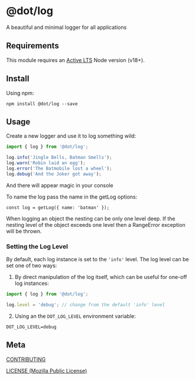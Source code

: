 # @dot/log

A beautiful and minimal logger for all applications

## Requirements

This module requires an [Active LTS](https://github.com/nodejs/Release) Node version (v18+).

## Install

Using npm:

```console
npm install @dot/log --save
```

## Usage

Create a new logger and use it to log something wild:

```js
import { log } from '@dot/log';

log.info('Jingle Bells, Batman Smells');
log.warn('Robin laid an egg');
log.error('The Batmobile lost a wheel');
log.debug('And the Joker got away');
```

And there will appear magic in your console

To name the log pass the name in the getLog options:

```
const log = getLog({ name: 'batman' });
```

When logging an object the nesting can be only one level deep.
If the nesting level of the object exceeds one level then a RangeError exception will be thrown.

### Setting the Log Level

By default, each log instance is set to the `'info'` level. The log level can be set one of two ways:

1. By direct manipulation of the log itself, which can be useful for one-off log instances:

```ts
import { log } from '@dot/log';

log.level = 'debug'; // change from the default 'info' level
```

2. Using an the `DOT_LOG_LEVEL` environment variable:

```env
DOT_LOG_LEVEL=debug
```

## Meta

[CONTRIBUTING](../.github/CONTRIBUTING.md)

[LICENSE (Mozilla Public License)](./LICENSE)
